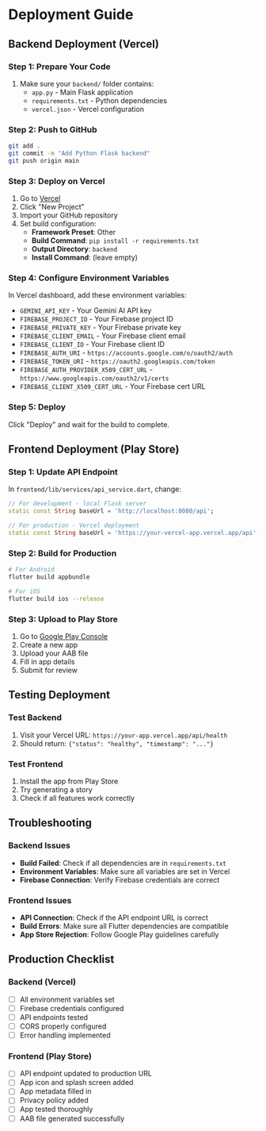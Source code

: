 # Deployment Guide

## Backend Deployment (Vercel)

### Step 1: Prepare Your Code
1. Make sure your `backend/` folder contains:
   - `app.py` - Main Flask application
   - `requirements.txt` - Python dependencies
   - `vercel.json` - Vercel configuration

### Step 2: Push to GitHub
```bash
git add .
git commit -m "Add Python Flask backend"
git push origin main
```

### Step 3: Deploy on Vercel
1. Go to [Vercel](https://vercel.com)
2. Click "New Project"
3. Import your GitHub repository
4. Set build configuration:
   - **Framework Preset**: Other
   - **Build Command**: `pip install -r requirements.txt`
   - **Output Directory**: `backend`
   - **Install Command**: (leave empty)

### Step 4: Configure Environment Variables
In Vercel dashboard, add these environment variables:
- `GEMINI_API_KEY` - Your Gemini AI API key
- `FIREBASE_PROJECT_ID` - Your Firebase project ID
- `FIREBASE_PRIVATE_KEY` - Your Firebase private key
- `FIREBASE_CLIENT_EMAIL` - Your Firebase client email
- `FIREBASE_CLIENT_ID` - Your Firebase client ID
- `FIREBASE_AUTH_URI` - `https://accounts.google.com/o/oauth2/auth`
- `FIREBASE_TOKEN_URI` - `https://oauth2.googleapis.com/token`
- `FIREBASE_AUTH_PROVIDER_X509_CERT_URL` - `https://www.googleapis.com/oauth2/v1/certs`
- `FIREBASE_CLIENT_X509_CERT_URL` - Your Firebase cert URL

### Step 5: Deploy
Click "Deploy" and wait for the build to complete.

## Frontend Deployment (Play Store)

### Step 1: Update API Endpoint
In `frontend/lib/services/api_service.dart`, change:
```dart
// For development - local Flask server
static const String baseUrl = 'http://localhost:8080/api';

// For production - Vercel deployment
static const String baseUrl = 'https://your-vercel-app.vercel.app/api';
```

### Step 2: Build for Production
```bash
# For Android
flutter build appbundle

# For iOS
flutter build ios --release
```

### Step 3: Upload to Play Store
1. Go to [Google Play Console](https://play.google.com/console)
2. Create a new app
3. Upload your AAB file
4. Fill in app details
5. Submit for review

## Testing Deployment

### Test Backend
1. Visit your Vercel URL: `https://your-app.vercel.app/api/health`
2. Should return: `{"status": "healthy", "timestamp": "..."}`

### Test Frontend
1. Install the app from Play Store
2. Try generating a story
3. Check if all features work correctly

## Troubleshooting

### Backend Issues
- **Build Failed**: Check if all dependencies are in `requirements.txt`
- **Environment Variables**: Make sure all variables are set in Vercel
- **Firebase Connection**: Verify Firebase credentials are correct

### Frontend Issues
- **API Connection**: Check if the API endpoint URL is correct
- **Build Errors**: Make sure all Flutter dependencies are compatible
- **App Store Rejection**: Follow Google Play guidelines carefully

## Production Checklist

### Backend (Vercel)
- [ ] All environment variables set
- [ ] Firebase credentials configured
- [ ] API endpoints tested
- [ ] CORS properly configured
- [ ] Error handling implemented

### Frontend (Play Store)
- [ ] API endpoint updated to production URL
- [ ] App icon and splash screen added
- [ ] App metadata filled in
- [ ] Privacy policy added
- [ ] App tested thoroughly
- [ ] AAB file generated successfully
